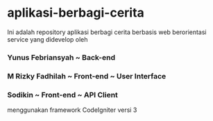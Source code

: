 # aplikasi-berbagi-cerita
Ini adalah repository aplikasi berbagi cerita berbasis web berorientasi service yang didevelop oleh
### Yunus Febriansyah ~ Back-end
### M Rizky Fadhilah ~ Front-end ~ User Interface
### Sodikin ~ Front-end ~ API Client
menggunakan framework CodeIgniter versi 3